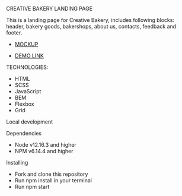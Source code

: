 CREATIVE BAKERY LANDING PAGE

This is a landing page for Creative Bakery, includes following blocks: header, bakery goods, bakershops, about us, contacts, feedback and footer.

- [MOCKUP](https://www.figma.com/file/dY3izAm0Vspsmra4lQWQIP/Bakerlab-FE-students?node-id=0%3A1)

- [DEMO LINK](https://d-hubych.github.io/landing_page_creativeBakery/)


TECHNOLOGIES:

- HTML
- SCSS
- JavaScript
- BEM
- Flexbox
- Grid

Local development

Dependencies

- Node v12.16.3 and higher
- NPM v6.14.4 and higher

Installing

- Fork and clone this repository
- Run npm install in your terminal
- Run npm start

